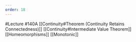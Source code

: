 ```yaml
---
order: 18
---
```

#Lecture #140A
[[Continuity#Theorem (Continuity Retains Connectedness)]]
[[Continuity#Intermediate Value Theorem]]
[[Homeomorphisms]]
[[Monotonic]]